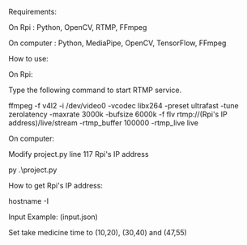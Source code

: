 Requirements:

On Rpi : Python, OpenCV, RTMP, FFmpeg

On computer : Python, MediaPipe, OpenCV, TensorFlow, FFmpeg

How to use:

On Rpi:

Type the following command to start RTMP service.

ffmpeg -f v4l2 -i /dev/video0 -vcodec libx264 -preset ultrafast -tune zerolatency -maxrate 3000k -bufsize 6000k -f flv rtmp://(Rpi's IP address)/live/stream -rtmp_buffer 100000 -rtmp_live live

On computer:

Modify project.py line 117 Rpi's IP address

py .\project.py

How to get Rpi's IP address:

hostname -I

Input Example: (input.json)

Set take medicine time to (10,20), (30,40) and (47,55)
